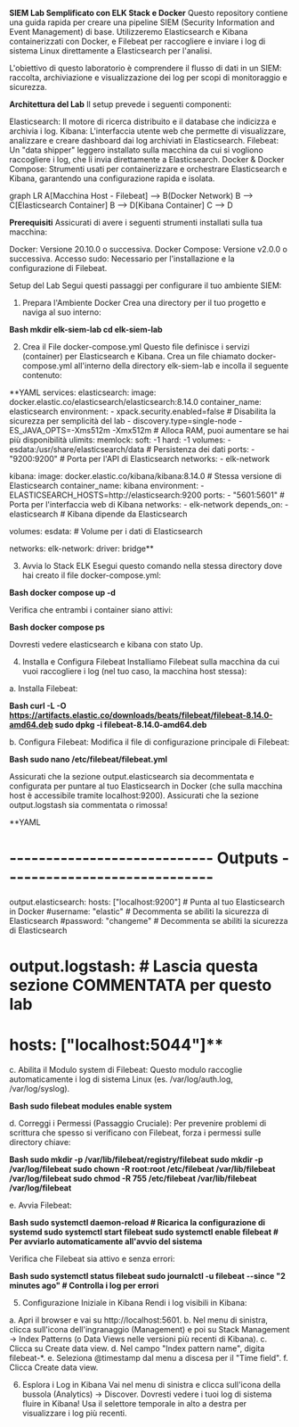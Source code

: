 **SIEM Lab Semplificato con ELK Stack e Docker**
Questo repository contiene una guida rapida per creare una pipeline SIEM (Security Information and Event Management) di base. Utilizzeremo Elasticsearch e Kibana containerizzati con Docker, e Filebeat per raccogliere e inviare i log di sistema Linux direttamente a Elasticsearch per l'analisi.

L'obiettivo di questo laboratorio è comprendere il flusso di dati in un SIEM: raccolta, archiviazione e visualizzazione dei log per scopi di monitoraggio e sicurezza.

**Architettura del Lab**
Il setup prevede i seguenti componenti:

Elasticsearch: Il motore di ricerca distribuito e il database che indicizza e archivia i log.
Kibana: L'interfaccia utente web che permette di visualizzare, analizzare e creare dashboard dai log archiviati in Elasticsearch.
Filebeat: Un "data shipper" leggero installato sulla macchina da cui si vogliono raccogliere i log, che li invia direttamente a Elasticsearch.
Docker & Docker Compose: Strumenti usati per containerizzare e orchestrare Elasticsearch e Kibana, garantendo una configurazione rapida e isolata.

graph LR
    A[Macchina Host - Filebeat] --> B(Docker Network)
    B --> C[Elasticsearch Container]
    B --> D[Kibana Container]
    C --> D

**Prerequisiti**
Assicurati di avere i seguenti strumenti installati sulla tua macchina:

Docker: Versione 20.10.0 o successiva.
Docker Compose: Versione v2.0.0 o successiva.
Accesso sudo: Necessario per l'installazione e la configurazione di Filebeat.

Setup del Lab
Segui questi passaggi per configurare il tuo ambiente SIEM:

1. Prepara l'Ambiente Docker
Crea una directory per il tuo progetto e naviga al suo interno:

**Bash
mkdir elk-siem-lab
cd elk-siem-lab**

2. Crea il File docker-compose.yml
Questo file definisce i servizi (container) per Elasticsearch e Kibana. Crea un file chiamato docker-compose.yml all'interno della directory elk-siem-lab e incolla il seguente contenuto:

**YAML
services:
  elasticsearch:
    image: docker.elastic.co/elasticsearch/elasticsearch:8.14.0
    container_name: elasticsearch
    environment:
      - xpack.security.enabled=false # Disabilita la sicurezza per semplicità del lab
      - discovery.type=single-node
      - ES_JAVA_OPTS=-Xms512m -Xmx512m # Alloca RAM, puoi aumentare se hai più disponibilità
    ulimits:
      memlock:
        soft: -1
        hard: -1
    volumes:
      - esdata:/usr/share/elasticsearch/data # Persistenza dei dati
    ports:
      - "9200:9200" # Porta per l'API di Elasticsearch
    networks:
      - elk-network

  kibana:
    image: docker.elastic.co/kibana/kibana:8.14.0 # Stessa versione di Elasticsearch
    container_name: kibana
    environment:
      - ELASTICSEARCH_HOSTS=http://elasticsearch:9200
    ports:
      - "5601:5601" # Porta per l'interfaccia web di Kibana
    networks:
      - elk-network
    depends_on:
      - elasticsearch # Kibana dipende da Elasticsearch

volumes:
  esdata: # Volume per i dati di Elasticsearch

networks:
  elk-network:
    driver: bridge**
    
3. Avvia lo Stack ELK
Esegui questo comando nella stessa directory dove hai creato il file docker-compose.yml:

**Bash
docker compose up -d**

Verifica che entrambi i container siano attivi:

**Bash
docker compose ps**

Dovresti vedere elasticsearch e kibana con stato Up.

4. Installa e Configura Filebeat
Installiamo Filebeat sulla macchina da cui vuoi raccogliere i log (nel tuo caso, la macchina host stessa):

a. Installa Filebeat:

**Bash
curl -L -O https://artifacts.elastic.co/downloads/beats/filebeat/filebeat-8.14.0-amd64.deb
sudo dpkg -i filebeat-8.14.0-amd64.deb**

b. Configura Filebeat:
Modifica il file di configurazione principale di Filebeat:

**Bash
sudo nano /etc/filebeat/filebeat.yml**

Assicurati che la sezione output.elasticsearch sia decommentata e configurata per puntare al tuo Elasticsearch in Docker (che sulla macchina host è accessibile tramite localhost:9200). Assicurati che la sezione output.logstash sia commentata o rimossa!

**YAML

# ---------------------------- Outputs -----------------------------

output.elasticsearch:
  hosts: ["localhost:9200"] # Punta al tuo Elasticsearch in Docker
  #username: "elastic" # Decommenta se abiliti la sicurezza di Elasticsearch
  #password: "changeme" # Decommenta se abiliti la sicurezza di Elasticsearch

# output.logstash: # Lascia questa sezione COMMENTATA per questo lab
#   hosts: ["localhost:5044"]**

c. Abilita il Modulo system di Filebeat:
Questo modulo raccoglie automaticamente i log di sistema Linux (es. /var/log/auth.log, /var/log/syslog).

**Bash
sudo filebeat modules enable system**

d. Correggi i Permessi (Passaggio Cruciale):
Per prevenire problemi di scrittura che spesso si verificano con Filebeat, forza i permessi sulle directory chiave:

**Bash
sudo mkdir -p /var/lib/filebeat/registry/filebeat
sudo mkdir -p /var/log/filebeat
sudo chown -R root:root /etc/filebeat /var/lib/filebeat /var/log/filebeat
sudo chmod -R 755 /etc/filebeat /var/lib/filebeat /var/log/filebeat**

e. Avvia Filebeat:

**Bash
sudo systemctl daemon-reload # Ricarica la configurazione di systemd
sudo systemctl start filebeat
sudo systemctl enable filebeat # Per avviarlo automaticamente all'avvio del sistema**

Verifica che Filebeat sia attivo e senza errori:

**Bash
sudo systemctl status filebeat
sudo journalctl -u filebeat --since "2 minutes ago" # Controlla i log per errori**

5. Configurazione Iniziale in Kibana
Rendi i log visibili in Kibana:

a.  Apri il browser e vai su http://localhost:5601.
b.  Nel menu di sinistra, clicca sull'icona dell'ingranaggio (Management) e poi su Stack Management -> Index Patterns (o Data Views nelle versioni più recenti di Kibana).
c.  Clicca su Create data view.
d.  Nel campo "Index pattern name", digita filebeat-*.
e.  Seleziona @timestamp dal menu a discesa per il "Time field".
f.  Clicca Create data view.

6. Esplora i Log in Kibana
Vai nel menu di sinistra e clicca sull'icona della bussola (Analytics) -> Discover. Dovresti vedere i tuoi log di sistema fluire in Kibana! Usa il selettore temporale in alto a destra per visualizzare i log più recenti.
